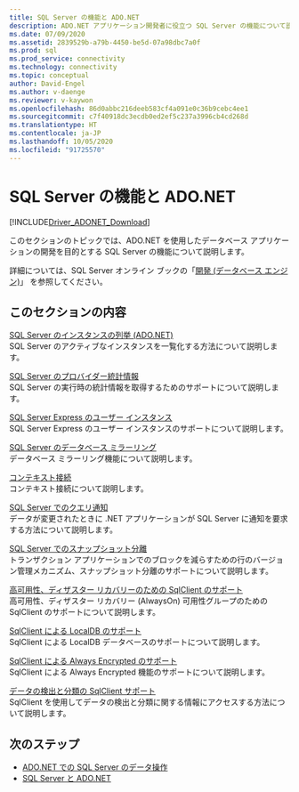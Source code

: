 ```yaml
---
title: SQL Server の機能と ADO.NET
description: ADO.NET アプリケーション開発者に役立つ SQL Server の機能について説明します。
ms.date: 07/09/2020
ms.assetid: 2839529b-a79b-4450-be5d-07a98dbc7a0f
ms.prod: sql
ms.prod_service: connectivity
ms.technology: connectivity
ms.topic: conceptual
author: David-Engel
ms.author: v-daenge
ms.reviewer: v-kaywon
ms.openlocfilehash: 86d0abbc216deeb583cf4a091e0c36b9cebc4ee1
ms.sourcegitcommit: c7f40918dc3ecdb0ed2ef5c237a3996cb4cd268d
ms.translationtype: HT
ms.contentlocale: ja-JP
ms.lasthandoff: 10/05/2020
ms.locfileid: "91725570"
---
```

# <a name="sql-server-features-and-adonet"></a>SQL Server の機能と ADO.NET

[!INCLUDE[Driver_ADONET_Download](../../../includes/driver_adonet_download.md)]

このセクションのトピックでは、ADO.NET を使用したデータベース アプリケーションの開発を目的とする SQL Server の機能について説明します。  
  
詳細については、SQL Server オンライン ブックの「[開発 (データベース エンジン)](/previous-versions/sql/sql-server-2008/bb500155(v=sql.100))」 を参照してください。
  
## <a name="in-this-section"></a>このセクションの内容  
[SQL Server のインスタンスの列挙 (ADO.NET)](enumerate-instances-sql-server.md)  
SQL Server のアクティブなインスタンスを一覧化する方法について説明します。  
  
[SQL Server のプロバイダー統計情報](provider-statistics-sql-server.md)  
SQL Server の実行時の統計情報を取得するためのサポートについて説明します。  
  
[SQL Server Express のユーザー インスタンス](sql-server-express-user-instances.md)  
SQL Server Express のユーザー インスタンスのサポートについて説明します。  
  
[SQL Server のデータベース ミラーリング](database-mirroring-sql-server.md)  
データベース ミラーリング機能について説明します。  

[コンテキスト接続](context-connection.md)  
コンテキスト接続について説明します。  
  
[SQL Server でのクエリ通知](query-notifications-sql-server.md)  
データが変更されたときに .NET アプリケーションが SQL Server に通知を要求する方法について説明します。  
  
[SQL Server でのスナップショット分離](snapshot-isolation-sql-server.md)  
トランザクション アプリケーションでのブロックを減らすための行のバージョン管理メカニズム、スナップショット分離のサポートについて説明します。  
  
[高可用性、ディザスター リカバリーのための SqlClient のサポート](sqlclient-support-high-availability-disaster-recovery.md)  
高可用性、ディザスター リカバリー (AlwaysOn) 可用性グループのための SqlClient のサポートについて説明します。  
  
[SqlClient による LocalDB のサポート](sqlclient-support-localdb.md)  
SqlClient による LocalDB データベースのサポートについて説明します。

[SqlClient による Always Encrypted のサポート](sqlclient-support-always-encrypted.md)  
SqlClient による Always Encrypted 機能のサポートについて説明します。

[データの検出と分類の SqlClient サポート](data-classification.md)  
SqlClient を使用してデータの検出と分類に関する情報にアクセスする方法について説明します。

## <a name="next-steps"></a>次のステップ
- [ADO.NET での SQL Server のデータ操作](sql-server-data-operations.md)
- [SQL Server と ADO.NET](index.md)